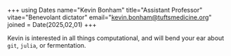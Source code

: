 +++
using Dates
name="Kevin Bonham"
title="Assistant Professor"
vitae="Benevolant dictator"
email="kevin.bonham@tuftsmedicine.org"
joined = Date(2025,02,01)
+++

Kevin is interested in all things computational, 
and will bend your ear about `git`, `julia`,
or fermentation.
